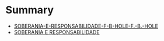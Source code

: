 # Summary

* [SOBERANIA-E-RESPONSABILIDADE-F-B-HOLE-F.-B.-HOLE](README.md)
* [SOBERANIA E RESPONSABILIDADE](soberania_e_responsabilidade.md)
